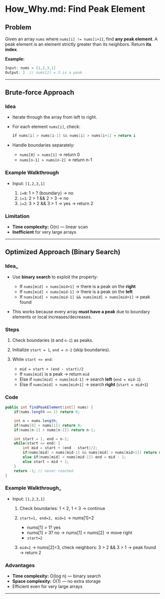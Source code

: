 # How\_Why.md: Find Peak Element

## Problem

Given an array `nums` where `nums[i] != nums[i+1]`, find **any peak element**.
A peak element is an element strictly greater than its neighbors. Return **its index**.

**Example:**

```java
Input: nums = [1,2,3,1]
Output: 2  // nums[2] = 3 is a peak
```

---

## Brute-force Approach

### Idea

* Iterate through the array from left to right.
* For each element `nums[i]`, check:

  ```java
  if nums[i] > nums[i-1] && nums[i] > nums[i+1] → return i
  ```
  
* Handle boundaries separately:

  * `nums[0] > nums[1]` → return 0
  * `nums[n-1] > nums[n-2]` → return n-1

### Example Walkthrough

* Input: `[1,2,3,1]`

  1. `i=0`: 1 > ? (boundary) → no
  2. `i=1`: 2 > 1 && 2 > 3 → no
  3. `i=2`: 3 > 2 && 3 > 1 → yes → return 2

### Limitation

* **Time complexity:** O(n) — linear scan
* **Inefficient** for very large arrays

---

## Optimized Approach (Binary Search)

### Idea_

* Use **binary search** to exploit the property:

  * If `nums[mid] < nums[mid+1]` → there is a peak on the **right**
  * If `nums[mid] < nums[mid-1]` → there is a peak on the **left**
  * If `nums[mid] > nums[mid-1] && nums[mid] > nums[mid+1]` → peak found

* This works because every array **must have a peak** due to boundary elements or local increases/decreases.

### Steps

1. Check boundaries (`0` and `n-1`) as peaks.
2. Initialize `start = 1`, `end = n-2` (skip boundaries).
3. While `start <= end`:

   * `mid = start + (end - start)/2`
   * If `nums[mid]` is a peak → return `mid`
   * Else if `nums[mid] < nums[mid-1]` → search **left** (`end = mid-1`)
   * Else if `nums[mid] < nums[mid+1]` → search **right** (`start = mid+1`)

### Code

```java
public int findPeakElement(int[] nums) {
    if(nums.length == 1) return 0;

    int n = nums.length;
    if(nums[0] > nums[1]) return 0;
    if(nums[n-1] > nums[n-2]) return n-1;

    int start = 1, end = n-2;
    while(start <= end) {
        int mid = start + (end - start)/2;
        if(nums[mid] > nums[mid-1] && nums[mid] > nums[mid+1]) return mid;
        else if(nums[mid] < nums[mid-1]) end = mid - 1;
        else start = mid + 1;
    }
    return -1; // never reached
}
```

### Example Walkthrough_

* Input: `[1,2,3,1]`

  1. Check boundaries: 1 < 2, 1 < 3 → continue
  2. `start=1, end=2, mid=1` → nums\[1]=2

     * nums\[1] > 1? yes
     * nums\[1] > 3? no → nums\[1] < nums\[2] → move right
     * `start=2`
  3. `mid=2` → nums\[2]=3, check neighbors: 3 > 2 && 3 > 1 → peak found → return 2

### Advantages

* **Time complexity:** O(log n) — binary search
* **Space complexity:** O(1) — no extra storage
* Efficient even for very large arrays

---
